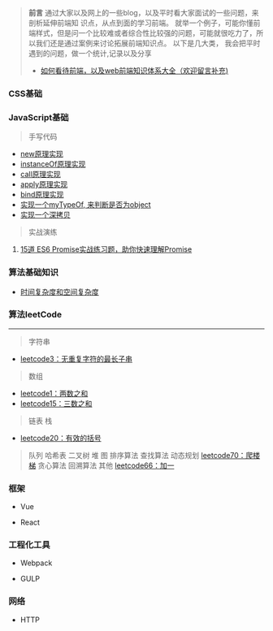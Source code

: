 > **前言**
> 通过大家以及网上的一些blog，以及平时看大家面试的一些问题，来剖析延伸前端知
识点，从点到面的学习前端。
> 就举一个例子，可能你懂前端样式，但是问一个比较难或者综合性比较强的问题，可能就很吃力了，所以我们还是通过案例来讨论拓展前端知识点。
> 以下是几大类， 我会把平时遇到的问题，做一个统计,记录以及分享
> * [如何看待前端，以及web前端知识体系大全（欢迎留言补充)](https://github.com/icshan/FrontEnd-Notes/issues/1)

### CSS基础

### JavaScript基础
> 手写代码
- [new原理实现](https://mp.weixin.qq.com/s/rslrMX_IPzB8RMjTh05nbw)
- [instanceOf原理实现](https://mp.weixin.qq.com/s/rslrMX_IPzB8RMjTh05nbw)
- [call原理实现](https://mp.weixin.qq.com/s/rslrMX_IPzB8RMjTh05nbw)
- [apply原理实现](https://mp.weixin.qq.com/s/rslrMX_IPzB8RMjTh05nbw)
- [bind原理实现](https://mp.weixin.qq.com/s/rslrMX_IPzB8RMjTh05nbw)
- [实现一个myTypeOf, 来判断是否为object](https://mp.weixin.qq.com/s/rslrMX_IPzB8RMjTh05nbw)
- [实现一个深拷贝](https://mp.weixin.qq.com/s/rslrMX_IPzB8RMjTh05nbw)

> 实战演练
1. [15道 ES6 Promise实战练习题，助你快速理解Promise](https://mp.weixin.qq.com/s/rslrMX_IPzB8RMjTh05nbw) 
### 算法基础知识
- [时间复杂度和空间复杂度](https://github.com/icshan/FrontEnd-Notes/issues/6)
### 算法leetCode 
---
> 字符串
- [leetcode3：无重复字符的最长子串](https://github.com/icshan/FrontEnd-Notes/issues/2)

> 数组
- [leetcode1：两数之和](https://github.com/icshan/FrontEnd-Notes/issues/3)
- [leetcode15：三数之和](https://github.com/icshan/FrontEnd-Notes/issues/4)
> 链表
> 栈
- [leetcode20：有效的括号](https://github.com/icshan/FrontEnd-Notes/issues/5)
> 队列
> 哈希表
> 二叉树
> 堆
> 图
> 排序算法
> 查找算法
> 动态规划
[leetcode70：爬楼梯](https://github.com/icshan/FrontEnd-Notes/issues/7)
> 贪心算法
> 回溯算法
> 其他
[leetcode66：加一](https://github.com/icshan/FrontEnd-Notes/issues/8)

### 框架

- Vue

- React

### 工程化工具

- Webpack

- GULP

### 网络

- HTTP

